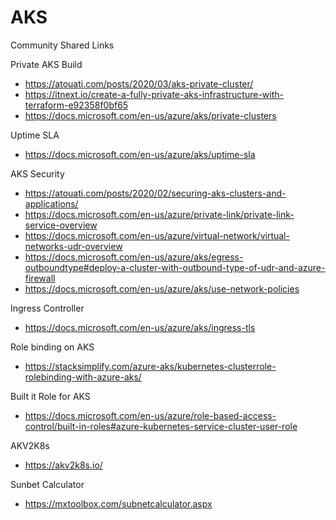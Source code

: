 # AKS

Community Shared Links

Private AKS Build 
* https://atouati.com/posts/2020/03/aks-private-cluster/
* https://itnext.io/create-a-fully-private-aks-infrastructure-with-terraform-e92358f0bf65
* https://docs.microsoft.com/en-us/azure/aks/private-clusters

Uptime SLA 
* https://docs.microsoft.com/en-us/azure/aks/uptime-sla

AKS Security 
* https://atouati.com/posts/2020/02/securing-aks-clusters-and-applications/
* https://docs.microsoft.com/en-us/azure/private-link/private-link-service-overview
* https://docs.microsoft.com/en-us/azure/virtual-network/virtual-networks-udr-overview
* https://docs.microsoft.com/en-us/azure/aks/egress-outboundtype#deploy-a-cluster-with-outbound-type-of-udr-and-azure-firewall
* https://docs.microsoft.com/en-us/azure/aks/use-network-policies

Ingress Controller
* https://docs.microsoft.com/en-us/azure/aks/ingress-tls

Role binding on AKS
* https://stacksimplify.com/azure-aks/kubernetes-clusterrole-rolebinding-with-azure-aks/

Built it Role for AKS
* https://docs.microsoft.com/en-us/azure/role-based-access-control/built-in-roles#azure-kubernetes-service-cluster-user-role

AKV2K8s
* https://akv2k8s.io/

Sunbet Calculator
* https://mxtoolbox.com/subnetcalculator.aspx
